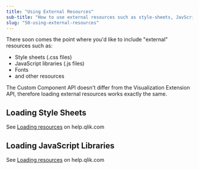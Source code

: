 ```yaml
---
title: "Using External Resources"
sub-title: "How to use external resources such as style-sheets, JavScript libraries, fonts, ..."
slug: "50-using-external-resources"
---
```


There soon comes the point where you'd like to include "external" resources such as:

- Style sheets (.css files)
- JavaScript libraries (.js files)
- Fonts
- and other resources

The Custom Component API doesn't differ from the Visualization Extension API, therefore loading external resources works exactly the same.

## Loading Style Sheets

See [Loading resources](http://help.qlik.com/en-US/sense-developer/3.0/Subsystems/Extensions/Content/extensions-load-resources.htm) on help.qlik.com

## Loading JavaScript Libraries

See [Loading resources](http://help.qlik.com/en-US/sense-developer/3.0/Subsystems/Extensions/Content/extensions-load-resources.htm) on help.qlik.com

